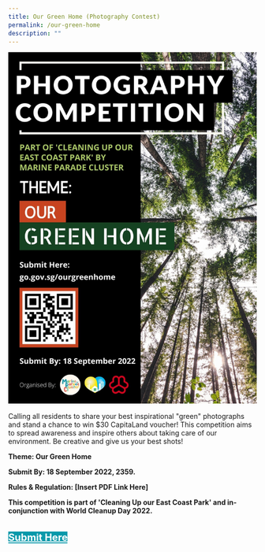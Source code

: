 ```yaml
---
title: Our Green Home (Photography Contest)
permalink: /our-green-home
description: ""
---
```

![](/images/Programmes%20(August%202022)/OurGreenHome-PhotographyCompeition.jpg)

Calling all residents to share your best inspirational "green" photographs and stand a chance to win $30 CapitaLand voucher! This competition aims to spread awareness and inspire others about taking care of our environment. Be creative and give us your best shots!

<b>	Theme: Our Green Home </br>

<b> Submit By: 18 September 2022, 2359. </br>

Rules & Regulation: [Insert PDF Link Here]

**This competition is part of 'Cleaning Up our East Coast Park' and in-conjunction with World Cleanup Day 2022.**


<div style="padding: 20px 0 0 0">
	<a href="http://go.gov.sg/our-green-home" style="font-size:20px; width:35%; height:60px; background-color:#0899AA; color:white" class="bp-button"><b>Submit Here</b></a>
</div>